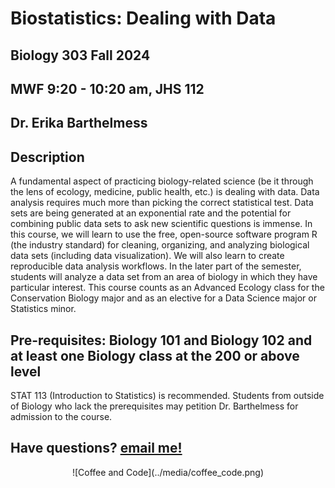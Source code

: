 # Biostatistics: Dealing with Data

## Biology 303 Fall 2024

## MWF 9:20 - 10:20 am, JHS 112

## Dr. Erika Barthelmess

## Description

A fundamental aspect of practicing biology-related science (be it through the lens of ecology, medicine, public health, etc.) is dealing with data. Data analysis requires much more than picking the correct statistical test. Data sets are being generated at an exponential rate and the potential for combining public data sets to ask new scientific questions is immense. In this course, we will learn to use the free, open-source software program R (the industry standard) for cleaning, organizing, and analyzing biological data sets (including data visualization). We will also learn to create reproducible data analysis workflows. In the later part of the semester, students will analyze a data set from an area of biology in which they have particular interest. This course counts as an Advanced Ecology class for the Conservation Biology major and as an elective for a Data Science major or Statistics minor.

## Pre-requisites: Biology 101 and Biology 102 and at least one Biology class at the 200 or above level

STAT 113 (Introduction to Statistics) is recommended. Students from outside of Biology who lack the prerequisites may petition Dr. Barthelmess for admission to the course.

## Have questions? [email me!](mailto:barthelmess@stlawu.edu?subject=question%20about%20biostats)

<center>
![Coffee and Code](../media/coffee_code.png)
<center>

